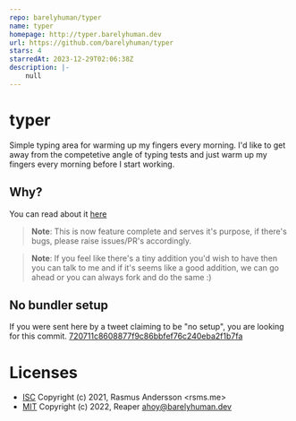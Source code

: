 ```yaml
---
repo: barelyhuman/typer
name: typer
homepage: http://typer.barelyhuman.dev
url: https://github.com/barelyhuman/typer
stars: 4
starredAt: 2023-12-29T02:06:38Z
description: |-
    null
---
```


# typer

Simple typing area for warming up my fingers every morning. I'd like to get away
from the competetive angle of typing tests and just warm up my fingers every
morning before I start working.

## Why?
You can read about it [here](https://justforfunnoreally.dev)

> **Note**: This is now feature complete and serves it's purpose, if there's
> bugs, please raise issues/PR's accordingly.

> **Note**: If you feel like there's a tiny addition you'd wish to have then you
> can talk to me and if it's seems like a good addition, we can go ahead or you
> can always fork and do the same :)

## No bundler setup

If you were sent here by a tweet claiming to be "no setup", you are looking for
this commit.
[720711c8608877f9c86bbfef76c240eba2f1b7fa](https://github.com/barelyhuman/typer/tree/720711c8608877f9c86bbfef76c240eba2f1b7fa)

# Licenses

- [ISC](https://github.com/rsms/sublime-theme) Copyright (c) 2021, Rasmus
  Andersson <rsms.me>
- [MIT](https://github.com/barelyhuman/typer) Copyright (c) 2022, Reaper
  <ahoy@barelyhuman.dev>

